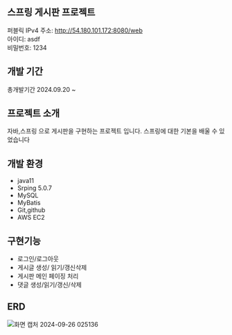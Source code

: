 ## 스프링 게시판 프로젝트 


퍼블릭 IPv4 주소: http://54.180.101.172:8080/web  <br>
아이디: asdf  <br>
비밀번호: 1234 

## 개발 기간 
총개발기간 2024.09.20 ~ 

## 프로젝트 소개 
자바,스프링 으로 게시판을 구현하는 프로젝트 입니다. 스프링에 대한 기본을 배울 수 있었습니다

## 개발 환경
- java11
- Srping 5.0.7 
- MySQL
- MyBatis
- Git,github
- AWS EC2

## 구현기능
- 로그인/로그아웃
- 게시글 생성/ 읽기/갱신삭제
- 게시판 메인 페이징 처리
- 댓글 생성/읽기/갱신/삭제

## ERD
![화면 캡처 2024-09-26 025136](https://github.com/user-attachments/assets/65afbbe3-4beb-49b1-b9fe-a609cf8c6631)


